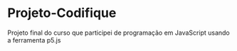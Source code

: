 # Projeto-Codifique
Projeto final do curso que participei de programação em JavaScript usando a ferramenta p5.js
